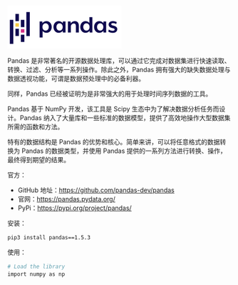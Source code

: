 <img src=".assets/image-20230218233349320.png" alt="image-20230218233349320" style="zoom:25%;" />

Pandas 是非常著名的开源数据处理库，可以通过它完成对数据集进行快速读取、转换、过滤、分析等一系列操作。除此之外，Pandas 拥有强大的缺失数据处理与数据透视功能，可谓是数据预处理中的必备利器。

同样，Pandas 已经被证明为是非常强大的用于处理时间序列数据的工具。

Pandas 基于 NumPy 开发，该工具是 Scipy 生态中为了解决数据分析任务而设计。Pandas 纳入了大量库和一些标准的数据模型，提供了高效地操作大型数据集所需的函数和方法。

特有的数据结构是 Pandas 的优势和核心。简单来讲，可以将任意格式的数据转换为 Pandas 的数据类型，并使用 Pandas 提供的一系列方法进行转换、操作，最终得到期望的结果。

官方：

- GitHub 地址：<https://github.com/pandas-dev/pandas>
- 官网：<https://pandas.pydata.org/>
- PyPi：<https://pypi.org/project/pandas/>

安装：

```bash
pip3 install pandas==1.5.3
```

使用：

```bash
# Load the library
import numpy as np
```

